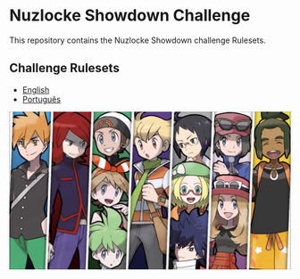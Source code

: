 # Nuzlocke Showdown Challenge

This repository contains the Nuzlocke Showdown challenge Rulesets.

## Challenge Rulesets

-   [English](NuzlockShowdownEN.md)
-   [Português](NuzlockShowdownPT.md)

![Rival no Nuzlocke](img/rivals.jpg)